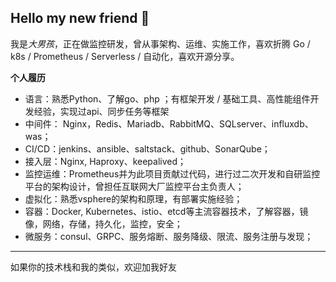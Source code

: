 ## Hello my new friend 👋
我是*大男孩*，正在做监控研发，曾从事架构、运维、实施工作，喜欢折腾 Go / k8s / Prometheus / Serverless / 自动化，喜欢开源分享。

**个人履历**

* 语言：熟悉Python、了解go、php ；有框架开发 / 基础工具、高性能组件开发经验，实现过api、同步任务等框架
* 中间件： Nginx，Redis、Mariadb、RabbitMQ、SQLserver、influxdb、was；
* CI/CD：jenkins、ansible、saltstack、github、SonarQube；
* 接入层：Nginx, Haproxy、keepalived；
* 监控运维：Prometheus并为此项目贡献过代码，进行过二次开发和自研监控平台的架构设计，曾担任互联网大厂监控平台主负责人；
* 虚拟化：熟悉vsphere的架构和原理，有部署实施经验；
* 容器：Docker, Kubernetes、istio、etcd等主流容器技术，了解容器，镜像，网络，存储，持久化，监控，安全；
* 微服务：consul、GRPC、服务熔断、服务降级、限流、服务注册与发现；
---
如果你的技术栈和我的类似，欢迎加我好友
<!--
**boy530/boy530** is a ✨ _special_ ✨ repository because its `README.md` (this file) appears on your GitHub profile.

Here are some ideas to get you started:

- 🔭 I’m currently working on ...
- 🌱 I’m currently learning ...
- 👯 I’m looking to collaborate on ...
- 🤔 I’m looking for help with ...
- 💬 Ask me about ...
- 📫 How to reach me: ...
- 😄 Pronouns: ...
- ⚡ Fun fact: ...
-->
